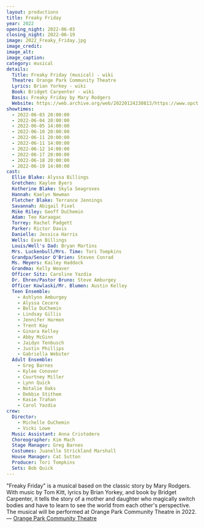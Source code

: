 ```yaml
---
layout: productions
title: Freaky Friday
year: 2022
opening_night: 2022-06-03
closing_night: 2022-06-19
image: 2022_Freaky_Friday.jpg
image_credit: 
image_alt:
image_caption:
category: musical
details:
  Title: Freaky Friday (musical) - wiki
  Theatre: Orange Park Community Theatre
  Lyrics: Brian Yorkey - wiki
  Book: Bridget Carpenter - wiki
  Basis: Freaky Friday by Mary Rodgers
  Website: https://web.archive.org/web/20220124230813/https://www.opct.info/52nd-season
showtimes: 
  - 2022-06-03 20:00:00
  - 2022-06-04 20:00:00
  - 2022-06-05 14:00:00
  - 2022-06-10 20:00:00
  - 2022-06-11 20:00:00
  - 2022-06-11 14:00:00
  - 2022-06-12 14:00:00
  - 2022-06-17 20:00:00
  - 2022-06-18 20:00:00
  - 2022-06-19 14:00:00
cast:
  Ellie Blake: Alyssa Billings
  Gretchen: Kaylee Byers
  Kotherine Blake: Skyla Seagroves
  Hannah: Kaelyn Newman
  Fletcher Blake: Terrance Jennings
  Savannah: Abigail Fixel
  Mike Riley: Geoff DuChemin
  Adam: Teo Karaagac
  Torrey: Rachel Padgett
  Parker: Rictor Davis
  Danielle: Jessica Harris
  Wells: Evan Billings
  Louis/Well's Dad: Bryan Martins
  Mrs. Luckenbull/Mrs. Time: Tori Tompkins
  Grandpa/Senior O'Brien: Steven Conrad
  Ms. Meyers: Kailey Haddock
  Grandma: Kelly Weaver
  Officer Sitz: Caroline Yazdia
  Dr. Ehren/Pastor Bruno: Steve Amburgey
  Officer Kowlaski/Mr. Blumen: Austin Kelley
  Teen Ensemble: 
    - Ashlynn Amburgey
    - Alyssa Cecere
    - Bella DuChemin
    - Lindsay Gillis
    - Jennifer Harmon
    - Trent Kay
    - Ginara Kelley
    - Abby McGinn
    - Jaidyn Tenbusch
    - Justin Phillips
    - Gabriella Webster
  Adult Ensemble: 
    - Greg Barnes
    - Kylee Conover
    - Courtney Miller
    - Lynn Quick
    - Notalie Oaks
    - Debbie Stithem
    - Kasie Trahan
    - Carol Yazdia
crew:
  Director: 
    - Michelle DuChemin
    - Vicki Lowe
  Music Assistant: Anna Cristodero
  Choreographer: Kim Mach
  Stage Manager: Greg Barnes
  Costumes: Juanelle Strickland Marshall
  House Manager: Cat Sutton
  Producer: Tori Tompkins
  Sets: Bob Quick
---
```

"Freaky Friday" is a musical based on the classic story by Mary Rodgers. With music by Tom Kitt, lyrics by Brian Yorkey, and book by Bridget Carpenter, it tells the story of a mother and daughter who magically switch bodies and have to learn to see the world from each other's perspective. The musical will be performed at Orange Park Community Theatre in 2022. — [Orange Park Community Theatre](https://www.opct.info/52nd-season)
